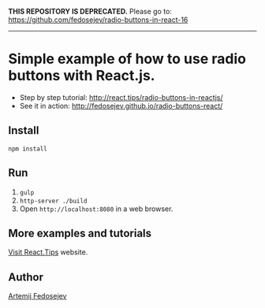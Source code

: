 **THIS REPOSITORY IS DEPRECATED.** Please go to: https://github.com/fedosejev/radio-buttons-in-react-16

---

# Simple example of how to use radio buttons with React.js.

- Step by step tutorial: http://react.tips/radio-buttons-in-reactjs/
- See it in action: http://fedosejev.github.io/radio-buttons-react/

## Install

`npm install`

## Run

1. `gulp`
2. `http-server ./build`
3. Open `http://localhost:8080` in a web browser.

## More examples and tutorials

[Visit React.Tips](http://react.tips) website.

## Author

[Artemij Fedosejev](http://artemij.com)
